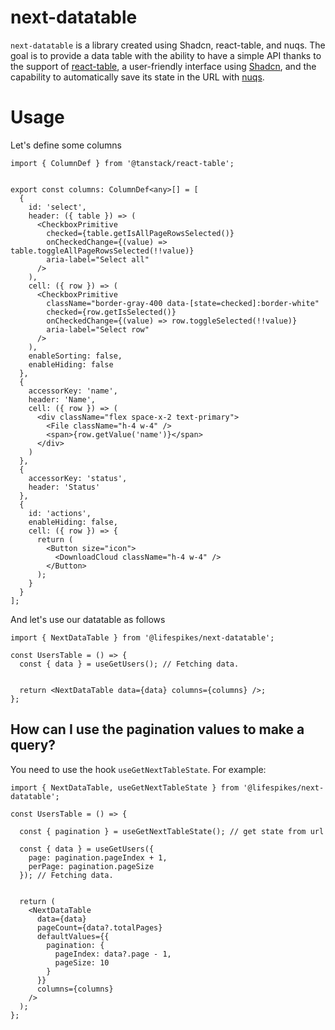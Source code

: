 # next-datatable

`next-datatable` is a library created using Shadcn, react-table, and nuqs. 
The goal is to provide a data table with the ability to have a simple API 
thanks to the support of [react-table](https://tanstack.com/table/latest),
a user-friendly interface using [Shadcn](https://ui.shadcn.com/), 
and the capability to automatically save its state in the
URL with [nuqs](https://nuqs.47ng.com/).

# Usage

Let's define some columns

```tsx
import { ColumnDef } from '@tanstack/react-table';


export const columns: ColumnDef<any>[] = [
  {
    id: 'select',
    header: ({ table }) => (
      <CheckboxPrimitive
        checked={table.getIsAllPageRowsSelected()}
        onCheckedChange={(value) => table.toggleAllPageRowsSelected(!!value)}
        aria-label="Select all"
      />
    ),
    cell: ({ row }) => (
      <CheckboxPrimitive
        className="border-gray-400 data-[state=checked]:border-white"
        checked={row.getIsSelected()}
        onCheckedChange={(value) => row.toggleSelected(!!value)}
        aria-label="Select row"
      />
    ),
    enableSorting: false,
    enableHiding: false
  },
  {
    accessorKey: 'name',
    header: 'Name',
    cell: ({ row }) => (
      <div className="flex space-x-2 text-primary">
        <File className="h-4 w-4" />
        <span>{row.getValue('name')}</span>
      </div>
    )
  },
  {
    accessorKey: 'status',
    header: 'Status'
  },
  {
    id: 'actions',
    enableHiding: false,
    cell: ({ row }) => {
      return (
        <Button size="icon">
          <DownloadCloud className="h-4 w-4" />
        </Button>
      );
    }
  }
];
```

And let's use our datatable as follows

```tsx
import { NextDataTable } from '@lifespikes/next-datatable';

const UsersTable = () => {
  const { data } = useGetUsers(); // Fetching data.


  return <NextDataTable data={data} columns={columns} />;
};
```

## How can I use the pagination values to make a query?

You need to use the hook `useGetNextTableState`. For example:

```tsx
import { NextDataTable, useGetNextTableState } from '@lifespikes/next-datatable';

const UsersTable = () => {

  const { pagination } = useGetNextTableState(); // get state from url

  const { data } = useGetUsers({
    page: pagination.pageIndex + 1,
    perPage: pagination.pageSize
  }); // Fetching data.


  return (
    <NextDataTable
      data={data}
      pageCount={data?.totalPages}
      defaultValues={{
        pagination: {
          pageIndex: data?.page - 1,
          pageSize: 10
        }
      }}
      columns={columns}
    />
  );
};
```




